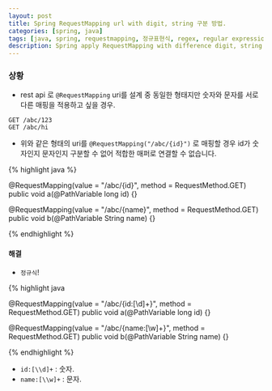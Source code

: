```yaml
---
layout: post
title: Spring RequestMapping url with digit, string 구분 방법. 
categories: [spring, java]
tags: [java, spring, requestmapping, 정규표현식, regex, regular expression]
description: Spring apply RequestMapping with difference digit, string 
---
```



### 상황 
* rest api 로 `@RequestMapping` uri를 설계 중 동일한 형태지만 숫자와 문자를 서로 다른 매핑을 적용하고 싶을 경우.

```
GET /abc/123
GET /abc/hi
```

* 위와 같은 형태의 uri를 `@RequestMapping("/abc/{id}")` 로 매핑할 경우 id가 숫자인지 문자인지 구분할 수 없어 적합한 매퍼로 연결할 수 없습니다.

{% highlight java %}

@RequestMapping(value = "/abc/{id}", method = RequestMethod.GET)
public void a(@PathVariable long id) {}

@RequestMapping(value = "/abc/{name}", method = RequestMethod.GET)
public void b(@PathVariable String name) {}

{% endhighlight %}



#### 해결

* `정규식`!

{% highlight java 

@RequestMapping(value = "/abc/{id:[\\d]+}", method = RequestMethod.GET)
public void a(@PathVariable long id) {}

@RequestMapping(value = "/abc/{name:[\\w]+}", method = RequestMethod.GET)
public void b(@PathVariable String name) {}

{% endhighlight %}


* `id:[\\d]+` : 숫자.
* `name:[\\w]+` : 문자.
